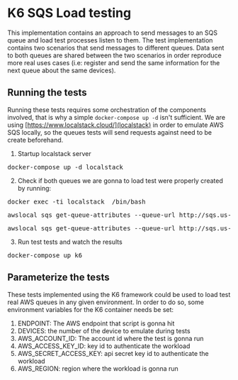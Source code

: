 # K6 SQS Load testing

This implementation contains an approach to send messages to an SQS queue and load test processes listen to them.
The test implementation contains two scenarios that send messages to different queues. Data sent to both queues are shared between the two scenarios in order reproduce more real uses cases (i.e: register and send the same information for the next queue about the same devices).


## Running the tests
Running these tests requires some orchestration of the components involved, that is why a simple `docker-compose up -d` isn't sufficient. We are using [https://www.localstack.cloud/](localstack) in order to emulate AWS SQS locally, so the queues tests will send requests against need to be create beforehand.

1. Startup localstack server
<pre>docker-compose up -d localstack</pre>


2. Check if both queues we are gonna to load test were properly created by running:
<pre>docker exec -ti localstack  /bin/bash</pre>

<pre>awslocal sqs get-queue-attributes --queue-url http://sqs.us-east-1.localstack:4566/000000000000/device_registration --attribute-names</pre>

<pre>awslocal sqs get-queue-attributes --queue-url http://sqs.us-east-1.localstack:4566/000000000000/device_info --attribute-names</pre>


3. Run test tests and watch the results
<pre>docker-compose up k6</pre>

## Parameterize the tests

These tests implemented using the K6 framework could be used to load test real AWS queues in any given environment. In order to do so, some environment variables for the K6 container needs be set:

1. ENDPOINT: The AWS endpoint that script is gonna hit
2. DEVICES: the number of the device to emulate during tests
3. AWS_ACCOUNT_ID: The account id where the test is gonna run
4. AWS_ACCESS_KEY_ID: key id to authenticate the workload
5. AWS_SECRET_ACCESS_KEY: api secret key id to authenticate the workload
6. AWS_REGION: region where the workload is gonna run
